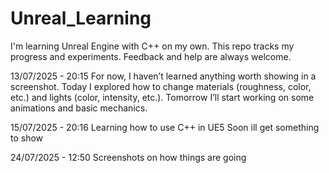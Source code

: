 # Unreal_Learning
I'm learning Unreal Engine with C++ on my own. This repo tracks my progress and experiments. Feedback and help are always welcome.

13/07/2025 - 20:15
For now, I haven’t learned anything worth showing in a screenshot.
Today I explored how to change materials (roughness, color, etc.) and lights (color, intensity, etc.).
Tomorrow I’ll start working on some animations and basic mechanics.

15/07/2025 - 20:16
Learning how to use C++ in UE5
Soon ill get something to show

24/07/2025 - 12:50
Screenshots on how things are going
